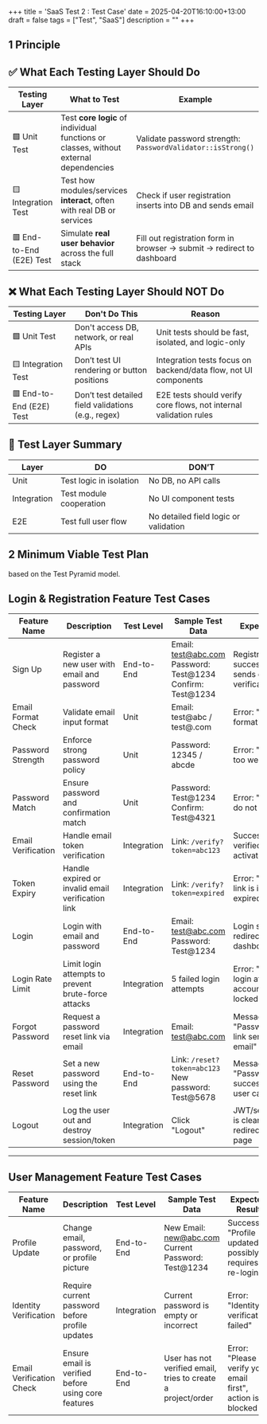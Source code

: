 +++
title = 'SaaS Test 2 : Test Case'
date = 2025-04-20T16:10:00+13:00
draft = false
tags = ["Test", "SaaS"]
description = ""
+++

## 1 Principle

## ✅ What Each Testing Layer Should Do

| Testing Layer | What to Test | Example |
|---------------|--------------|---------|
| 🟩 Unit Test | Test **core logic** of individual functions or classes, without external dependencies | Validate password strength: `PasswordValidator::isStrong()` |
| 🟨 Integration Test | Test how modules/services **interact**, often with real DB or services | Check if user registration inserts into DB and sends email |
| 🟥 End-to-End (E2E) Test | Simulate **real user behavior** across the full stack | Fill out registration form in browser → submit → redirect to dashboard |

## ❌ What Each Testing Layer Should NOT Do

| Testing Layer | Don't Do This | Reason |
|---------------|----------------|--------|
| 🟩 Unit Test | Don't access DB, network, or real APIs | Unit tests should be fast, isolated, and logic-only |
| 🟨 Integration Test | Don’t test UI rendering or button positions | Integration tests focus on backend/data flow, not UI components |
| 🟥 End-to-End (E2E) Test | Don’t test detailed field validations (e.g., regex) | E2E tests should verify core flows, not internal validation rules |

## 🧠 Test Layer Summary

| Layer | DO | DON’T |
|-------|-----|--------|
| Unit | Test logic in isolation | No DB, no API calls |
| Integration | Test module cooperation | No UI component tests |
| E2E | Test full user flow | No detailed field logic or validation |



## 2 Minimum Viable Test Plan
based on the Test Pyramid model.  

## Login & Registration Feature Test Cases

| Feature Name       | Description                                             | Test Level    | Sample Test Data                                                  | Expected Result                                                  |
|--------------------|---------------------------------------------------------|---------------|--------------------------------------------------------------------|------------------------------------------------------------------|
| Sign Up            | Register a new user with email and password             | End-to-End    | Email: test@abc.com<br>Password: Test@1234<br>Confirm: Test@1234  | Registration successful; system sends email verification         |
| Email Format Check | Validate email input format                             | Unit          | Email: test@abc / test@.com                                       | Error: "Invalid email format"                                   |
| Password Strength  | Enforce strong password policy                          | Unit          | Password: 12345 / abcde                                           | Error: "Password too weak"                                      |
| Password Match     | Ensure password and confirmation match                  | Unit          | Password: Test@1234<br>Confirm: Test@4321                         | Error: "Passwords do not match"                                 |
| Email Verification | Handle email token verification                         | Integration   | Link: `/verify?token=abc123`                                     | Success: "Email verified", user is activated                    |
| Token Expiry       | Handle expired or invalid email verification link       | Integration   | Link: `/verify?token=expired`                                    | Error: "Verification link is invalid or expired"                |
| Login              | Login with email and password                           | End-to-End    | Email: test@abc.com<br>Password: Test@1234                       | Login successful, redirect to dashboard                         |
| Login Rate Limit   | Limit login attempts to prevent brute-force attacks     | Integration   | 5 failed login attempts                                           | Error: "Too many login attempts" or account temporarily locked  |
| Forgot Password    | Request a password reset link via email                 | Integration   | Email: test@abc.com                                               | Message: "Password reset link sent to your email"              |
| Reset Password     | Set a new password using the reset link                 | End-to-End    | Link: `/reset?token=abc123`<br>New password: Test@5678           | Message: "Password successfully reset", user can login again    |
| Logout             | Log the user out and destroy session/token              | Integration   | Click "Logout"                                                    | JWT/session/cookie is cleared, user is redirected to login page |

---

## User Management Feature Test Cases

| Feature Name            | Description                                           | Test Level    | Sample Test Data                                                  | Expected Result                                                  |
|--------------------------|-------------------------------------------------------|---------------|--------------------------------------------------------------------|------------------------------------------------------------------|
| Profile Update           | Change email, password, or profile picture           | End-to-End    | New Email: new@abc.com<br>Current Password: Test@1234             | Success: "Profile updated", possibly requires re-login           |
| Identity Verification    | Require current password before profile updates      | Integration   | Current password is empty or incorrect                            | Error: "Identity verification failed"                            |
| Email Verification Check | Ensure email is verified before using core features  | End-to-End    | User has not verified email, tries to create a project/order      | Error: "Please verify your email first", action is blocked       |


